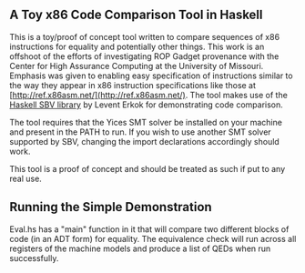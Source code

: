 A Toy x86 Code Comparison Tool in Haskell
-----------------------------------------

This is a toy/proof of concept tool written to compare sequences of x86 instructions for equality and potentially other things.  This work is an offshoot of the efforts of investigating ROP Gadget provenance with the Center for High Assurance Computing at the University of Missouri.  Emphasis was given to enabling easy specification of instructions similar to the way they appear in x86 instruction specifications like those at [http://ref.x86asm.net/](http://ref.x86asm.net/).  The tool makes use of the [Haskell SBV library](http://hackage.haskell.org/package/sbv) by Levent Erkok for demonstrating code comparison.

The tool requires that the Yices SMT solver be installed on your machine and present in the PATH to run.  If you wish to use another SMT solver supported by SBV, changing the import declarations accordingly should work.  

This tool is a proof of concept and should be treated as such if put to any real use.  


Running the Simple Demonstration
--------------------------------

Eval.hs has a "main" function in it that will compare two different blocks of code (in an ADT form) for equality.  The equivalence check will run across all registers of the machine models and produce a list of QEDs when run successfully.
